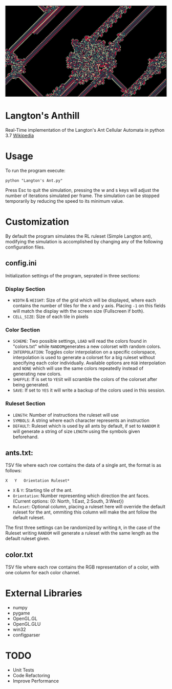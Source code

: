 

![""](https://raw.githubusercontent.com/Julioalbornozv/Langton-Anthill/master/examples/Ex1/Example_1.png)

# Langton's Anthill

Real-Time implementation of the Langton's Ant Cellular Automata in python 3.7 [Wikipedia](https://en.wikipedia.org/wiki/Langton%27s_ant)

# Usage
To run the program execute:

    python "Langton's Ant.py"

Press Esc to quit the simulation, pressing the w and s  keys will adjust the number of iterations simulated per frame. The simulation can be stopped temporarily by reducing the speed to its minimum value.

# Customization
By default the program simulates the RL ruleset (Simple Langton ant), modifying the simulation is accomplished by changing any of the following configuration files.

## config.ini
Initialization settings of the program, seprated in three sections:
### Display Section
* `WIDTH` & `HEIGHT`: Size of the grid which will be displayed, where each contains the number of tiles for the x and y axis. Placing `-1` on this fields will match the display with the screen size (Fullscreen if both).
* `CELL_SIZE`: Size of each tile in pixels

### Color Section
* `SCHEME`: Two possible settings, `LOAD` will read the colors found in "colors.txt" while `RANDOM`generates a new colorset with random colors.
* `INTERPOLATION`: Toggles color interpolation on a specific colorspace, interpolation is used to generate a colorset for a big ruleset without specifying each color individually. Available options are `RGB` interpolation and `NONE`  which will use the same colors repeatedly instead of generating new colors. 
* `SHUFFLE`: If is set to `YES`it will scramble the colors of the colorset after being generated.
* `SAVE`: If set to `YES` it will write a backup of the colors used in this session.

### Ruleset Section
* `LENGTH`: Number of instructions the ruleset will use
* `SYMBOLS`: A string where each character represents an instruction
* `DEFAULT`: Ruleset which is used by all ants by default, if set to `RANDOM` it will generate a string of size `LENGTH` using the symbols given beforehand.

## ants.txt: 
TSV file where each row contains the data of a single ant, the format is as follows:

    X	Y	Orientation	Ruleset*

* `X` & `Y`: Starting tile of the ant.
* `Orientation`: Number representing which direction the ant faces. (Current options: {0: North, 1:East, 2:South, 3:West})
* `Ruleset`: Optional column, placing a ruleset here will override the default ruleset for the ant, ommiting this column will make the ant follow the default ruleset.

The first three settings can be randomized by writing `R`, in the case of the Ruleset writing `RANDOM` will generate a ruleset with the same length as the default ruleset given.

## color.txt
TSV file where each row contains the RGB representation of a color, with one column for each color channel.

# External Libraries 
- numpy
- pygame 
- OpenGL.GL
- OpenGL.GLU
- win32
- configparser

# TODO
* Unit Tests
* Code Refactoring
* Improve Performance
